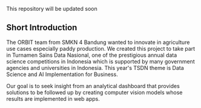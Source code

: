 This repository will be updated soon


## Short Introduction
The ORBIT team from SMKN 4 Bandung wanted to innovate in agriculture use cases especially paddy production. We created this project to take part in Turnamen Sains Data Nasional, one of the prestigious annual data science competitions in Indonesia which is supported by many government agencies and universities in Indonesia. This year's TSDN theme is Data Science and AI Implementation for Business.

Our goal is to seek insight from an analytical dashboard that provides solutions to be followed up by creating computer vision models whose results are implemented in web apps.
